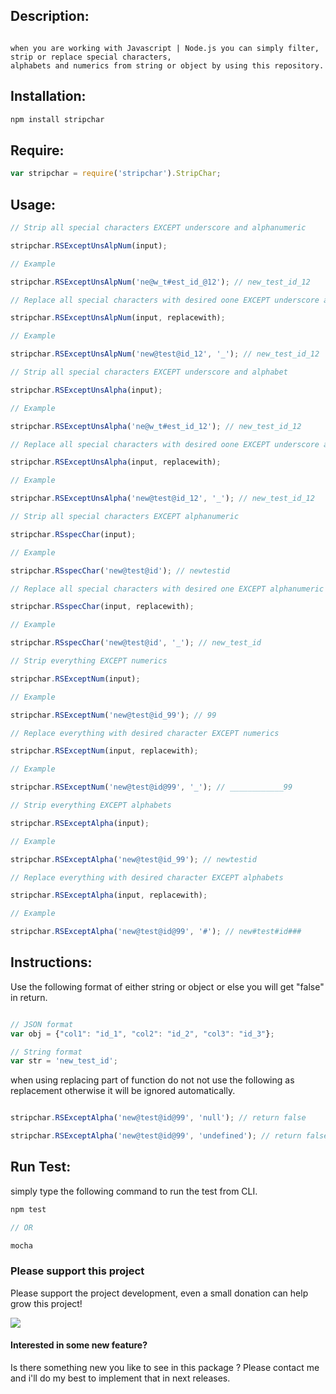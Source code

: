 ## Description:
```

when you are working with Javascript | Node.js you can simply filter, strip or replace special characters,
alphabets and numerics from string or object by using this repository.
```

## Installation:

```javascript
npm install stripchar
```

## Require:
```javascript
var stripchar = require('stripchar').StripChar;
```

## Usage:

```javascript
// Strip all special characters EXCEPT underscore and alphanumeric

stripchar.RSExceptUnsAlpNum(input);

// Example

stripchar.RSExceptUnsAlpNum('ne@w_t#est_id_@12'); // new_test_id_12
```

```javascript
// Replace all special characters with desired oone EXCEPT underscore and alphanumeric

stripchar.RSExceptUnsAlpNum(input, replacewith);

// Example

stripchar.RSExceptUnsAlpNum('new@test@id_12', '_'); // new_test_id_12
```


```javascript
// Strip all special characters EXCEPT underscore and alphabet

stripchar.RSExceptUnsAlpha(input);

// Example

stripchar.RSExceptUnsAlpha('ne@w_t#est_id_12'); // new_test_id_12
```

```javascript
// Replace all special characters with desired oone EXCEPT underscore and alphabet

stripchar.RSExceptUnsAlpha(input, replacewith);

// Example

stripchar.RSExceptUnsAlpha('new@test@id_12', '_'); // new_test_id_12
```


```javascript
// Strip all special characters EXCEPT alphanumeric

stripchar.RSspecChar(input);

// Example

stripchar.RSspecChar('new@test@id'); // newtestid
```

```javascript
// Replace all special characters with desired one EXCEPT alphanumeric

stripchar.RSspecChar(input, replacewith);

// Example

stripchar.RSspecChar('new@test@id', '_'); // new_test_id
```


```javascript
// Strip everything EXCEPT numerics

stripchar.RSExceptNum(input);

// Example

stripchar.RSExceptNum('new@test@id_99'); // 99
```

```javascript
// Replace everything with desired character EXCEPT numerics

stripchar.RSExceptNum(input, replacewith);

// Example

stripchar.RSExceptNum('new@test@id@99', '_'); // ____________99
```


```javascript
// Strip everything EXCEPT alphabets

stripchar.RSExceptAlpha(input);

// Example

stripchar.RSExceptAlpha('new@test@id_99'); // newtestid
```

```javascript
// Replace everything with desired character EXCEPT alphabets

stripchar.RSExceptAlpha(input, replacewith);

// Example

stripchar.RSExceptAlpha('new@test@id@99', '#'); // new#test#id###
```


## Instructions:

Use the following format of either string or object or else you will get "false" in return.

```javascript

// JSON format
var obj = {"col1": "id_1", "col2": "id_2", "col3": "id_3"};

// String format
var str = 'new_test_id';
```

when using replacing part of function do not not use the following as replacement otherwise it will be ignored automatically.

```javascript

stripchar.RSExceptAlpha('new@test@id@99', 'null'); // return false

stripchar.RSExceptAlpha('new@test@id@99', 'undefined'); // return false
```

## Run Test:

simply type the following command to run the test from CLI.

```javascript
npm test

// OR

mocha
```


### Please support this project
Please support the project development, even a small donation can help grow this project!

<a href="https://www.paypal.com/cgi-bin/webscr?cmd=_s-xclick&hosted_button_id=7V57PFMAZHKLA" target="_blank"><img src="https://www.paypalobjects.com/en_US/GB/i/btn/btn_donateCC_LG.gif"></a>

#### Interested in some new feature?
Is there something new you like to see in this package ?
Please contact me and i'll do my best to implement that in next releases.